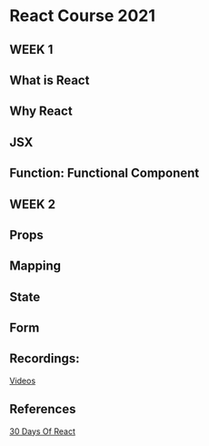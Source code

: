 # React Course 2021

## WEEK 1
## What is React
## Why React
## JSX
## Function: Functional Component


## WEEK 2

## Props
## Mapping
## State
## Form

## Recordings:

[Videos](https://www.youtube.com/watch?v=RtANRncf3CI&list=PLj2_sGY1obtvQH2rsjx-PiBv54x4FT3Jr)

## References

[30 Days Of React](https://github.com/Asabeneh/30-Days-Of-React)
